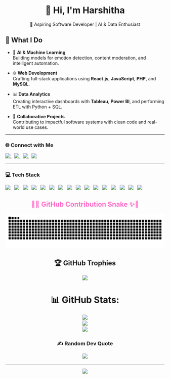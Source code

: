 <div align="center">

# 👋 Hi, I'm Harshitha  
💼 Aspiring Software Developer | AI & Data Enthusiast

</div>

## 🚀 What I Do

- 🧠 **AI & Machine Learning**  
  Building models for emotion detection, content moderation, and intelligent automation.

- 🌐 **Web Development**  
  Crafting full-stack applications using **React.js**, **JavaScript**, **PHP**, and **MySQL**.

- 📊 **Data Analytics**  
  Creating interactive dashboards with **Tableau**, **Power BI**, and performing ETL with Python + SQL.

- 🤝 **Collaborative Projects**  
  Contributing to impactful software systems with clean code and real-world use cases.

---


### 🌐 Connect with Me

<p align="left">
  <a href="https://github.com/Maryala-Harshitha58" target="_blank">
    <img src="https://cdn.jsdelivr.net/gh/devicons/devicon/icons/github/github-original.svg" width="40" />
  </a>
  &nbsp;
  <a href="https://linkedin.com/in/maryala-harshitha" target="_blank">
    <img src="https://cdn.jsdelivr.net/gh/devicons/devicon/icons/linkedin/linkedin-original.svg" width="40" />
  </a>
  &nbsp;
  <a href="https://instagram.com/harshitha_maryala" target="_blank">
    <img src="https://img.icons8.com/color/48/instagram-new--v1.png" width="40" />
  </a>
  &nbsp;
  <a href="mailto:Maryalaharshitha@gmail.com" target="_blank">
    <img src="https://img.icons8.com/color/48/gmail-new.png" width="40"/>
  </a>
</p>

---

### 💻 Tech Stack

<p align="left">
  <img src="https://cdn.jsdelivr.net/gh/devicons/devicon/icons/python/python-original.svg" width="40"/>
  &nbsp;
  <img src="https://cdn.jsdelivr.net/gh/devicons/devicon/icons/java/java-original.svg" width="40"/>
  &nbsp;
  <img src="https://cdn.jsdelivr.net/gh/devicons/devicon/icons/c/c-original.svg" width="40"/>
  &nbsp;
  <img src="https://cdn.jsdelivr.net/gh/devicons/devicon/icons/cplusplus/cplusplus-original.svg" width="40"/>
  &nbsp;
  <img src="https://cdn.jsdelivr.net/gh/devicons/devicon/icons/javascript/javascript-original.svg" width="40"/>
  &nbsp;
  <img src="https://cdn.jsdelivr.net/gh/devicons/devicon/icons/html5/html5-original.svg" width="40"/>
  &nbsp;
  <img src="https://cdn.jsdelivr.net/gh/devicons/devicon/icons/css3/css3-original.svg" width="40"/>
  &nbsp;
  <img src="https://cdn.jsdelivr.net/gh/devicons/devicon/icons/react/react-original.svg" width="40"/>
  &nbsp;
  <img src="https://cdn.jsdelivr.net/gh/devicons/devicon/icons/nodejs/nodejs-original.svg" width="40"/>
  &nbsp;
  <img src="https://cdn.jsdelivr.net/gh/devicons/devicon/icons/mongodb/mongodb-original.svg" width="40"/>
  &nbsp;
  <img src="https://cdn.jsdelivr.net/gh/devicons/devicon/icons/mysql/mysql-original.svg" width="40"/>
  &nbsp;
  <img src="https://cdn.jsdelivr.net/gh/devicons/devicon/icons/git/git-original.svg" width="40"/>
  &nbsp;
  <img src="https://cdn.jsdelivr.net/gh/devicons/devicon/icons/github/github-original.svg" width="40"/>
  &nbsp;
  <img src="https://cdn.jsdelivr.net/gh/devicons/devicon/icons/jenkins/jenkins-original.svg" width="40"/>
  &nbsp;
  <img src="https://cdn.jsdelivr.net/gh/devicons/devicon/icons/docker/docker-original.svg" width="40"/>
  &nbsp;
  <img src="https://cdn.jsdelivr.net/gh/devicons/devicon/icons/bitbucket/bitbucket-original.svg" width="40"/>
</p>

<div align="center">



<h2 align="center" style="color:#FF6EC7;">🐍✨ GitHub Contribution Snake ✨🐍</h2>

<p align="center">
  <img src="https://github.com/Maryala-Harshitha58/Maryala-Harshitha58/blob/output/github-snake-light.svg#gh-light-mode-only" alt="snake game animation" />
</p>

<div align="center">

## 🏆 GitHub Trophies
![](https://github-profile-trophy.vercel.app/?username=Maryala-Harshitha58&theme=radical&no-frame=false&no-bg=false&margin-w=4)

# 📊 GitHub Stats:
![](https://github-readme-stats.vercel.app/api?username=Maryala-Harshitha58&theme=dark&hide_border=false&include_all_commits=true&count_private=false)<br/>
![](https://nirzak-streak-stats.vercel.app/?user=Maryala-Harshitha58&theme=dark&hide_border=false)<br/>
![](https://github-readme-stats.vercel.app/api/top-langs/?username=Maryala-Harshitha58&theme=dark&hide_border=false&include_all_commits=true&count_private=false&layout=compact)



### ✍️ Random Dev Quote
![](https://quotes-github-readme.vercel.app/api?type=horizontal&theme=radical)

---
[![](https://visitcount.itsvg.in/api?id=Maryala-Harshitha58&icon=0&color=0)](https://visitcount.itsvg.in)

<!-- Proudly created with GPRM ( https://gprm.itsvg.in ) -->
</div>
